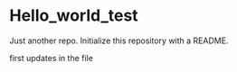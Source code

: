 # Hello_world_test
 Just another repo. Initialize this repository with a README.
 
 first updates in the file
